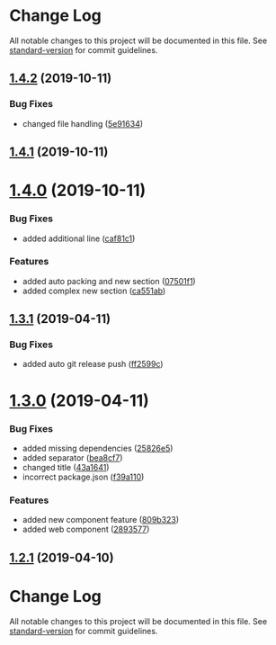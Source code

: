 # Change Log

All notable changes to this project will be documented in this file. See [standard-version](https://github.com/conventional-changelog/standard-version) for commit guidelines.

## [1.4.2](https://github.com/phillipharding/Spoon-Knife/compare/v1.4.1...v1.4.2) (2019-10-11)


### Bug Fixes

* changed file handling ([5e91634](https://github.com/phillipharding/Spoon-Knife/commit/5e91634))



## [1.4.1](https://github.com/phillipharding/Spoon-Knife/compare/v1.4.0...v1.4.1) (2019-10-11)



# [1.4.0](https://github.com/phillipharding/Spoon-Knife/compare/v1.3.1...v1.4.0) (2019-10-11)


### Bug Fixes

* added additional line ([caf81c1](https://github.com/phillipharding/Spoon-Knife/commit/caf81c1))


### Features

* added auto packing and new section ([07501f1](https://github.com/phillipharding/Spoon-Knife/commit/07501f1))
* added complex new section ([ca551ab](https://github.com/phillipharding/Spoon-Knife/commit/ca551ab))



## [1.3.1](https://github.com/phillipharding/Spoon-Knife/compare/v1.3.0...v1.3.1) (2019-04-11)


### Bug Fixes

* added auto git release push ([ff2599c](https://github.com/phillipharding/Spoon-Knife/commit/ff2599c))



# [1.3.0](https://github.com/phillipharding/Spoon-Knife/compare/v1.2.1...v1.3.0) (2019-04-11)


### Bug Fixes

* added missing dependencies ([25826e5](https://github.com/phillipharding/Spoon-Knife/commit/25826e5))
* added separator ([bea8cf7](https://github.com/phillipharding/Spoon-Knife/commit/bea8cf7))
* changed title ([43a1641](https://github.com/phillipharding/Spoon-Knife/commit/43a1641))
* incorrect package.json ([f39a110](https://github.com/phillipharding/Spoon-Knife/commit/f39a110))


### Features

* added new component feature ([809b323](https://github.com/phillipharding/Spoon-Knife/commit/809b323))
* added web component ([2893577](https://github.com/phillipharding/Spoon-Knife/commit/2893577))



## [1.2.1](https://github.com/phillipharding/Spoon-Knife/compare/v1.2.0...v1.2.1) (2019-04-10)



# Change Log

All notable changes to this project will be documented in this file. See [standard-version](https://github.com/conventional-changelog/standard-version) for commit guidelines.
